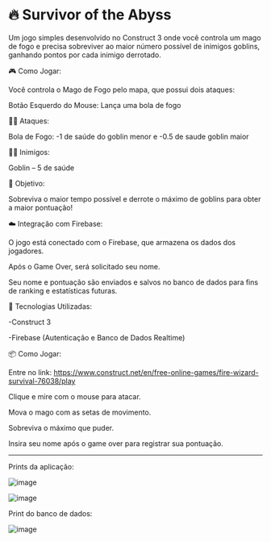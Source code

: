 # 🔥 Survivor of the Abyss

Um jogo simples desenvolvido no Construct 3 onde você controla um mago de fogo e precisa sobreviver ao maior número possível de inimigos goblins, ganhando pontos por cada inimigo derrotado.

🎮 Como Jogar:

Você controla o Mago de Fogo pelo mapa, que possui dois ataques:

Botão Esquerdo do Mouse: Lança uma bola de fogo 

🧙‍♂️ Ataques:

Bola de Fogo:	-1 de saúde do goblin menor e -0.5 de saude goblin maior

🧟‍♂️ Inimigos:

Goblin – 5 de saúde

🎯 Objetivo:

Sobreviva o maior tempo possível e derrote o máximo de goblins para obter a maior pontuação!

☁️ Integração com Firebase:

O jogo está conectado com o Firebase, que armazena os dados dos jogadores.

Após o Game Over, será solicitado seu nome.

Seu nome e pontuação são enviados e salvos no banco de dados para fins de ranking e estatísticas futuras.

🚀 Tecnologias Utilizadas:

-Construct 3

-Firebase (Autenticação e Banco de Dados Realtime)

📦 Como Jogar:

Entre no link: https://www.construct.net/en/free-online-games/fire-wizard-survival-76038/play

Clique e mire com o mouse para atacar.

Mova o mago com as setas de movimento.

Sobreviva o máximo que puder.

Insira seu nome após o game over para registrar sua pontuação.

_________________________________________________________________________________________________________

Prints da aplicação: 

![image](https://github.com/user-attachments/assets/90637a8b-7d4f-448d-8d0f-19ed087daa37)

![image](https://github.com/user-attachments/assets/46ad02dc-eaea-4ec2-b329-3b39141ec1e0)

Print do banco de dados:

![image](https://github.com/user-attachments/assets/7f016616-475a-4853-b299-b5ca0f4ffd21)

